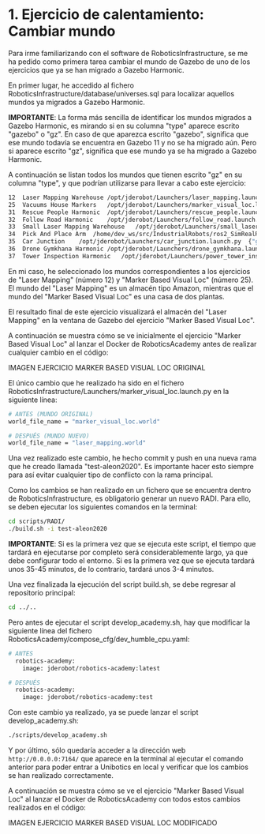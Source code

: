 # 1. Ejercicio de calentamiento: Cambiar mundo

Para irme familiarizando con el software de RoboticsInfrastructure, se me ha pedido como primera tarea cambiar el mundo de Gazebo de uno de los ejercicios que ya se han migrado a Gazebo Harmonic.

En primer lugar, he accedido al fichero RoboticsInfrastructure/database/universes.sql para localizar aquellos mundos ya migrados a Gazebo Harmonic.

**IMPORTANTE**: La forma más sencilla de identificar los mundos migrados a Gazebo Harmonic, es mirando si en su columna "type" aparece escrito "gazebo" o "gz". En caso de que aparezca escrito "gazebo", significa que ese mundo todavía se encuentra en Gazebo 11 y no se ha migrado aún. Pero si aparece escrito "gz", significa que ese mundo ya se ha migrado a Gazebo Harmonic.

A continuación se listan todos los mundos que tienen escrito "gz" en su columna "type", y que podrían utilizarse para llevar a cabo este ejercicio:

```sh
12	Laser Mapping Warehouse	/opt/jderobot/Launchers/laser_mapping.launch.py	{"gzsim":"/opt/jderobot/Launchers/visualization/laser_mapping.config"}	ROS2	gz	{0.0,0.0,0.0,0.0,0.0,0.0}
25	Vacuums House Markers	/opt/jderobot/Launchers/marker_visual_loc.launch.py	{"gzsim":"/opt/jderobot/Launchers/visualization/marker_visual_loc.config"}	ROS2	gz	{1,-1.5,0.6,0,0,0}
31	Rescue People Harmonic	/opt/jderobot/Launchers/rescue_people.launch.py	{"gzsim":"/opt/jderobot/Launchers/visualization/rescue_people.config"}	ROS2	gz	{0.0,0.0,0.0,0.0,0.0,0.0}
32	Follow Road Harmonic	/opt/jderobot/Launchers/follow_road.launch.py	{"gzsim":"/opt/jderobot/Launchers/visualization/follow_road.config"}	ROS2	gz	{0.0,0.0,0.0,0.0,0.0,0.0}
33	Small Laser Mapping Warehouse	/opt/jderobot/Launchers/small_laser_mapping.launch.py	{"gzsim":"/opt/jderobot/Launchers/visualization/small_laser_mapping.config"}	ROS2	gz	{0.0,0.0,0.0,0.0,0.0,0.0}
34	Pick And Place Arm	/home/dev_ws/src/IndustrialRobots/ros2_SimRealRobotControl/ros2srrc_launch/moveit2/moveit2.launch.py	None	ROS2	gazebo	{0.0,0.0,0.0,0.0,0.0,0.0}
35	Car Junction	/opt/jderobot/Launchers/car_junction.launch.py	{"gzsim":"/opt/jderobot/Launchers/visualization/car_junction.config"}	ROS2	gz	{0.0,0.0,0.0,0.0,0.0,0.0}
36	Drone Gymkhana Harmonic	/opt/jderobot/Launchers/drone_gymkhana.launch.py	None	ROS2	gz	{0.0,0.0,0.0,0.0,0.0,0.0}
37	Tower Inspection Harmonic	/opt/jderobot/Launchers/power_tower_inspection.launch.py	None	ROS2	gz	{0.0,0.0,0.0,0.0,0.0,0.0}
```

En mi caso, he seleccionado los mundos correspondientes a los ejercicios de "Laser Mapping" (número 12) y "Marker Based Visual Loc" (número 25). El mundo del "Laser Mapping" es un almacén tipo Amazon, mientras que el mundo del "Marker Based Visual Loc" es una casa de dos plantas.

El resultado final de este ejercicio visualizará el almacén del "Laser Mapping" en la ventana de Gazebo del ejercicio "Marker Based Visual Loc".

A continuación se muestra cómo se ve inicialmente el ejercicio "Marker Based Visual Loc" al lanzar el Docker de RoboticsAcademy antes de realizar cualquier cambio en el código:

IMAGEN EJERCICIO MARKER BASED VISUAL LOC ORIGINAL

El único cambio que he realizado ha sido en el fichero RoboticsInfrastructure/Launchers/marker_visual_loc.launch.py en la siguiente línea:

```sh
# ANTES (MUNDO ORIGINAL)
world_file_name = "marker_visual_loc.world"

# DESPUÉS (MUNDO NUEVO)
world_file_name = "laser_mapping.world"
```

Una vez realizado este cambio, he hecho commit y push en una nueva rama que he creado llamada "test-aleon2020". Es importante hacer esto siempre para así evitar cualquier tipo de conflicto con la rama principal.

Como los cambios se han realizado en un fichero que se encuentra dentro de RoboticsInfrastructure, es obligatorio generar un nuevo RADI. Para ello, se deben ejecutar los siguientes comandos en la terminal:

```sh
cd scripts/RADI/
./build.sh -i test-aleon2020
```

**IMPORTANTE**: Si es la primera vez que se ejecuta este script, el tiempo que tardará en ejecutarse por completo será considerablemente largo, ya que debe configurar todo el entorno. Si es la primera vez que se ejecuta tardará unos 35-45 minutos, de lo contrario, tardará unos 3-4 minutos.

Una vez finalizada la ejecución del script build.sh, se debe regresar al repositorio principal:

```sh
cd ../..
```

Pero antes de ejecutar el script develop_academy.sh, hay que modificar la siguiente línea del fichero RoboticsAcademy/compose_cfg/dev_humble_cpu.yaml:

```sh
# ANTES
  robotics-academy:
    image: jderobot/robotics-academy:latest

# DESPUÉS
  robotics-academy:
    image: jderobot/robotics-academy:test
```

Con este cambio ya realizado, ya se puede lanzar el script develop_academy.sh:

```sh
./scripts/develop_academy.sh
```

Y por último, sólo quedaría acceder a la dirección web `http://0.0.0.0:7164/` que aparece en la terminal al ejecutar el comando anterior para poder entrar a Unibotics en local y verificar que los cambios se han realizado correctamente.

A continuación se muestra cómo se ve el ejercicio "Marker Based Visual Loc" al lanzar el Docker de RoboticsAcademy con todos estos cambios realizados en el código:

IMAGEN EJERCICIO MARKER BASED VISUAL LOC MODIFICADO